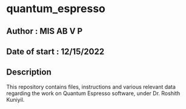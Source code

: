 # quantum_espresso

## Author : MIS AB V P

## Date of start : 12/15/2022

## Description

This repository contains files, instructions and various relevant data regarding the work on Quantum Espresso software, under Dr. Roshith Kuniyil.
